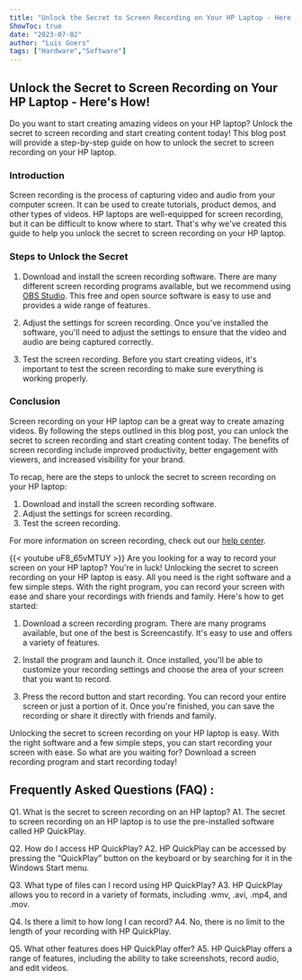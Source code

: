 ```yaml
---
title: "Unlock the Secret to Screen Recording on Your HP Laptop - Here's How!"
ShowToc: true 
date: "2023-07-02"
author: "Luis Goers" 
tags: ["Hardware","Software"]
---
```

## Unlock the Secret to Screen Recording on Your HP Laptop - Here's How!

Do you want to start creating amazing videos on your HP laptop? Unlock the secret to screen recording and start creating content today! This blog post will provide a step-by-step guide on how to unlock the secret to screen recording on your HP laptop.

### Introduction

Screen recording is the process of capturing video and audio from your computer screen. It can be used to create tutorials, product demos, and other types of videos. HP laptops are well-equipped for screen recording, but it can be difficult to know where to start. That's why we've created this guide to help you unlock the secret to screen recording on your HP laptop.

### Steps to Unlock the Secret

1. Download and install the screen recording software. There are many different screen recording programs available, but we recommend using [OBS Studio](https://obsproject.com/). This free and open source software is easy to use and provides a wide range of features. 

2. Adjust the settings for screen recording. Once you've installed the software, you'll need to adjust the settings to ensure that the video and audio are being captured correctly. 

3. Test the screen recording. Before you start creating videos, it's important to test the screen recording to make sure everything is working properly. 

### Conclusion

Screen recording on your HP laptop can be a great way to create amazing videos. By following the steps outlined in this blog post, you can unlock the secret to screen recording and start creating content today. The benefits of screen recording include improved productivity, better engagement with viewers, and increased visibility for your brand. 

To recap, here are the steps to unlock the secret to screen recording on your HP laptop: 

1. Download and install the screen recording software. 
2. Adjust the settings for screen recording. 
3. Test the screen recording. 

For more information on screen recording, check out our [help center](https://help.hp.com/us-en/document/c05838837).

{{< youtube uF8_65vMTUY >}} 
Are you looking for a way to record your screen on your HP laptop? You're in luck! Unlocking the secret to screen recording on your HP laptop is easy. All you need is the right software and a few simple steps. With the right program, you can record your screen with ease and share your recordings with friends and family. Here's how to get started: 

1. Download a screen recording program. There are many programs available, but one of the best is Screencastify. It's easy to use and offers a variety of features. 

2. Install the program and launch it. Once installed, you'll be able to customize your recording settings and choose the area of your screen that you want to record. 

3. Press the record button and start recording. You can record your entire screen or just a portion of it. Once you're finished, you can save the recording or share it directly with friends and family. 

Unlocking the secret to screen recording on your HP laptop is easy. With the right software and a few simple steps, you can start recording your screen with ease. So what are you waiting for? Download a screen recording program and start recording today!

## Frequently Asked Questions (FAQ) :
Q1. What is the secret to screen recording on an HP laptop?
A1. The secret to screen recording on an HP laptop is to use the pre-installed software called HP QuickPlay.

Q2. How do I access HP QuickPlay?
A2. HP QuickPlay can be accessed by pressing the “QuickPlay” button on the keyboard or by searching for it in the Windows Start menu.

Q3. What type of files can I record using HP QuickPlay?
A3. HP QuickPlay allows you to record in a variety of formats, including .wmv, .avi, .mp4, and .mov.

Q4. Is there a limit to how long I can record?
A4. No, there is no limit to the length of your recording with HP QuickPlay.

Q5. What other features does HP QuickPlay offer?
A5. HP QuickPlay offers a range of features, including the ability to take screenshots, record audio, and edit videos.


